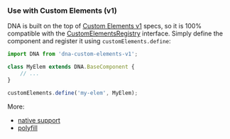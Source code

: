 ### Use with Custom Elements (v1)

DNA is built on the top of [Custom Elements v1](https://www.w3.org/TR/custom-elements/) specs, so it is 100% compatible with the [CustomElementsRegistry](https://www.w3.org/TR/custom-elements/#custom-elements-api) interface. Simply define the component and register it using `customElements.define`:
```js
import DNA from 'dna-custom-elements-v1';

class MyElem extends DNA.BaseComponent {
    // ...
}

customElements.define('my-elem', MyElem);
```

More:
* [native support](http://caniuse.com/#feat=custom-elementsv1)
* [polyfill](https://github.com/webcomponents/custom-elements/)
